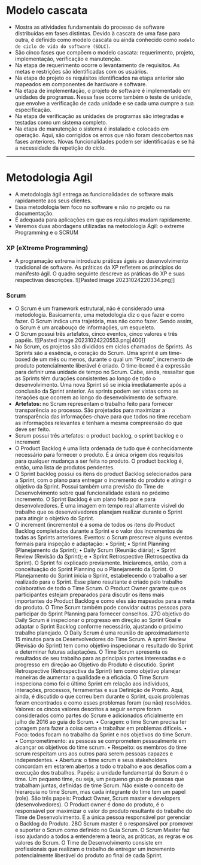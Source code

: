 # Modelo cascata
- Mostra as atividades fundamentais do processo de software distribuídas em fases distintas. Devido à cascata de uma fase para outra, é definido como modelo cascata ou ainda conhecido como ``modelo de ciclo de vida do software (SDLC)``. 
- São cinco fases que compõem o modelo cascata: requerimento, projeto, implementação, verificação e manutenção. 
- Na etapa de requerimento ocorre o levantamento de requisitos. As metas e restrições são identificadas com os usuários. 
- Na etapa de projeto os requisitos identificados na etapa anterior são mapeados em componentes de hardware e software. 
- Na etapa de implementação, o projeto de software é implementado em unidades de programas. Nessa fase ocorre também o teste de unidade, que envolve a verificação de cada unidade e se cada uma cumpre a sua especificação. 
- Na etapa de verificação as unidades de programas são integradas e testadas como um sistema completo. 
- Na etapa de manutenção o sistema é instalado e colocado em operação. Aqui, são corrigidos os erros que não foram descobertos nas fases anteriores. Novas funcionalidades podem ser identificadas e se há a necessidade da repetição do ciclo.
---
# Metodologia Agil
- A metodologia ágil entrega as funcionalidades de software mais rapidamente aos seus clientes.
- Essa metodologia tem foco no software e não no projeto ou na documentação. 
- É adequada para aplicações em que os requisitos mudam rapidamente. 
- Veremos duas abordagens utilizadas na metodologia Ágil: o extreme Programming e o SCRUM
### XP (eXtreme Programming)
-  A programação extrema introduziu práticas ágeis ao desenvolvimento tradicional de software. As práticas da XP refletem os princípios do manifesto ágil. O quadro seguinte descreve as práticas do XP e suas respectivas descrições.
![[Pasted image 20231024220334.png]]
### Scrum
- O Scrum é um framework estrutural, não é considerado uma metodologia.
Basicamente, uma metodologia diz o que fazer e como fazer. O Scrum indica uma trajetória, mas não como fazer. Sendo assim, o Scrum é um arcabouço de informações, um esqueleto.
- O Scrum possui três artefatos, cinco eventos, cinco valores e três papéis.
 ![[Pasted image 20231024220553.png|400]]
- No Scrum, os projetos são divididos em ciclos chamados de Sprints. As
Sprints são a essência, o coração do Scrum. Uma sprint é um time-boxed de um mês ou menos, durante o qual um “Pronto”, incremento de produto potencialmente liberável é criado. O time-boxed é a expressão para definir uma unidade de tempo no Scrum. Cabe, ainda, ressaltar que as Sprints têm durações consistentes ao longo de todo o desenvolvimento. Uma nova Sprint só se inicia imediatamente após a conclusão da Sprint anterior. As sprints podem ser vistas como as iterações que ocorrem ao longo do desenvolvimento de software.
- **Artefatos:** no Scrum representam o trabalho feito para fornecer transparência ao processo. São projetados para maximizar a transparência das informações-chave para que todos no time recebam as informações relevantes e tenham a mesma compreensão do que deve ser feito.
-  Scrum possui três artefatos: o product backlog, o sprint backlog e o increment
- O Product Backlog é uma lista ordenada de tudo que é conhecidamente
necessário para fornecer o produto. É a única origem dos requisitos para qualquer mudança a ser feita no produto. O product backlog é, então, uma lista de produtos pendentes. 
- O Sprint backlog possui os itens do product Backlog selecionados para
a Sprint, com o plano para entregar o incremento do produto e atingir o objetivo da Sprint. Possui também uma previsão do Time de Desenvolvimento sobre qual funcionalidade estará no próximo incremento. O Sprint Backlog é um plano feito por e para desenvolvedores. É uma imagem em tempo real altamente visível do trabalho que os desenvolvedores planejam realizar durante o Sprint para atingir o objetivo do Sprint. 
- O increment (incremento) é a soma de todos os itens do Product Backlog
completados durante a Sprint e o valor dos incrementos de todas as Sprints anteriores.
Eventos: o Scrum prescreve alguns eventos formais para inspeção e
adaptação: • Sprint; • Sprint Planning (Planejamento da Sprint); • Daily Scrum (Reunião diária); • Sprint Review (Revisão da Sprint); e • Sprint Retrospective (Retrospectiva da Sprint). O Sprint foi explicado previamente. Iniciaremos, então, com a
conceituação do Sprint Planning ou o Planejamento da Sprint. O Planejamento do Sprint inicia o Sprint, estabelecendo o trabalho a ser realizado para o Sprint. Esse plano resultante é criado pelo trabalho colaborativo de todo o Time Scrum. O Product Owner garante que os participantes estejam preparados para discutir os itens mais importantes do Product Backlog e como eles são mapeados para a meta do produto. O Time Scrum também pode convidar outras pessoas para participar do Sprint Planning para fornecer conselhos.
27O objetivo do Daily Scrum é inspecionar o progresso em direção ao Sprint
Goal e adaptar o Sprint Backlog conforme necessário, ajustando o próximo
trabalho planejado. O Daily Scrum é uma reunião de aproximadamente 15
minutos para os Desenvolvedores do Time Scrum.
A sprint Review (Revisão do Sprint) tem como objetivo inspecionar o
resultado do Sprint e determinar futuras adaptações. O Time Scrum apresenta
os resultados de seu trabalho para as principais partes interessadas e o
progresso em direção ao Objetivo do Produto é discutido.
Sprint Retrospective (Retrospectiva da Sprint) tem como objetivo
planejar maneiras de aumentar a qualidade e a eficácia. O Time Scrum
inspeciona como foi o último Sprint em relação aos indivíduos, interações,
processos, ferramentas e sua Definição de Pronto. Aqui, ainda, é discutido o que
correu bem durante o Sprint, quais problemas foram encontrados e como esses
problemas foram (ou não) resolvidos.
Valores: os cincos valores descritos a seguir sempre foram considerados
como partes do Scrum e adicionados oficialmente em julho de 2016 ao guia do
Scrum.
• Coragem: o time Scrum precisa ter coragem para fazer a coisa certa e
trabalhar em problemas difíceis.
• Foco: todos focam no trabalho da Sprint e nos objetivos do time Scrum.
• Comprometimento: as pessoas se comprometem pessoalmente em
alcançar os objetivos do time scrum.
• Respeito: os membros do time scrum respeitam uns aos outros para
serem pessoas capazes e independentes.
• Abertura: o time scrum e seus stakeholders concordam em estarem
abertos a todo o trabalho e aos desafios com a execução dos trabalhos.
Papéis: a unidade fundamental do Scrum é o time. Um pequeno time, ou
seja, um pequeno grupo de pessoas que trabalham juntas, definidas de time
Scrum. Não existe o conceito de hierarquia no time Scrum, mas cada integrante
do time tem um papel (role). São três papeis: Product Owner, Scrum master e
developers (desenvolvedores).
O Product owner é dono do produto, é o responsável por maximizar o
valor do produto resultante do trabalho do Time de Desenvolvimento. É a única
pessoa responsável por gerenciar o Backlog do Produto.
28O Scrum master é o responsável por promover e suportar o Scrum como
definido no Guia Scrum. O Scrum Master faz isso ajudando a todos a entenderem a teoria, as práticas, as regras e os valores do Scrum. O Time de Desenvolvimento consiste em profissionais que realizam o
trabalho de entregar um incremento potencialmente liberável do produto ao final de cada Sprint.